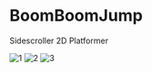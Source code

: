# BoomBoomJump
Sidescroller 2D Platformer

![1](https://user-images.githubusercontent.com/72260733/210426808-e04a05a2-262c-4f22-80ec-b1442dd66e94.png)
![2](https://user-images.githubusercontent.com/72260733/210426813-7598f924-eddc-405d-b4dd-5cb170049ece.png)
![3](https://user-images.githubusercontent.com/72260733/210426818-9f0eebe5-9326-457d-8ee7-5199efc5e736.png)
